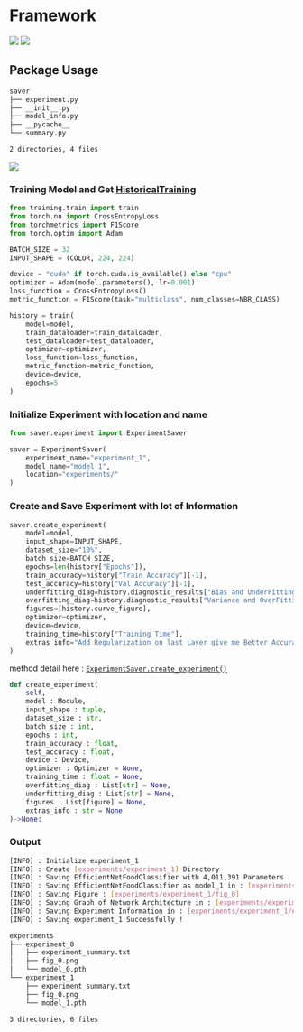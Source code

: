 # Framework
![](https://i.imgur.com/AmDCwzR.png)
![](https://i.imgur.com/G94ES7K.png)
## Package Usage
~~~bash
saver
├── experiment.py
├── __init__.py
├── model_info.py
├── __pycache__
└── summary.py

2 directories, 4 files
~~~
![](https://i.imgur.com/6Q576Dj.png)
### Training Model and Get [HistoricalTraining](https://github.com/widium/Historical_Training)
~~~python
from training.train import train
from torch.nn import CrossEntropyLoss
from torchmetrics import F1Score
from torch.optim import Adam

BATCH_SIZE = 32
INPUT_SHAPE = (COLOR, 224, 224)

device = "cuda" if torch.cuda.is_available() else "cpu"
optimizer = Adam(model.parameters(), lr=0.001)
loss_function = CrossEntropyLoss()
metric_function = F1Score(task="multiclass", num_classes=NBR_CLASS)

history = train(
    model=model,
    train_dataloader=train_dataloader,
    test_dataloader=test_dataloader,
    optimizer=optimizer,
    loss_function=loss_function,
    metric_function=metric_function,
    device=device,
    epochs=5
)
~~~
### Initialize Experiment with location and name
~~~python
from saver.experiment import ExperimentSaver

saver = ExperimentSaver(
    experiment_name="experiment_1",
    model_name="model_1",
    location="experiments/"
)
~~~
### Create and Save Experiment with lot of Information
~~~python
saver.create_experiment(
    model=model,
    input_shape=INPUT_SHAPE,
    dataset_size="10%",
    batch_size=BATCH_SIZE,
    epochs=len(history["Epochs"]),
    train_accuracy=history["Train Accuracy"][-1],
    test_accuracy=history["Val Accuracy"][-1],
    underfitting_diag=history.diagnostic_results["Bias and UnderFitting"],
    overfitting_diag=history.diagnostic_results["Variance and OverFitting"],
    figures=[history.curve_figure],
    optimizer=optimizer,
    device=device,
    training_time=history["Training Time"],
    extras_info="Add Regularization on last Layer give me Better Accuracy on validation set"
)
~~~
method detail here : [`ExperimentSaver.create_experiment()`](/saver/experiment.py)
~~~python
def create_experiment(
    self,
    model : Module,
    input_shape : tuple,
    dataset_size : str,
    batch_size : int,
    epochs : int,
    train_accuracy : float,
    test_accuracy : float,
    device : Device,
    optimizer : Optimizer = None,
    training_time : float = None,
    overfitting_diag : List[str] = None,
    underfitting_diag : List[str] = None,
    figures : List[figure] = None,
    extras_info : str = None
)->None:
~~~
### Output
~~~bash
[INFO] : Initialize experiment_1
[INFO] : Create [experiments/experiment_1] Directory
[INFO] : Saving EfficientNetFoodClassifier with 4,011,391 Parameters
[INFO] : Saving EfficientNetFoodClassifier as model_1 in : [experiments/experiment_1/model_1.pth]
[INFO] : Saving Figure : [experiments/experiment_1/fig_0]
[INFO] : Saving Graph of Network Architecture in : [experiments/experiment_1/experiment_summary.txt]
[INFO] : Saving Experiment Information in : [experiments/experiment_1/experiment_summary.txt]
[INFO] : Saving experiment_1 Successfully !
~~~
~~~bash
experiments
├── experiment_0
│   ├── experiment_summary.txt
│   ├── fig_0.png
│   └── model_0.pth
└── experiment_1
    ├── experiment_summary.txt
    ├── fig_0.png
    └── model_1.pth

3 directories, 6 files
~~~